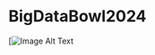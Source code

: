 # BigDataBowl2024

[![Image Alt Text](https://github.com/dec1costello/BigDataBowl2024/assets/79241861/ecb2be07-44ca-44a3-934e-5503d50e0bd9)
